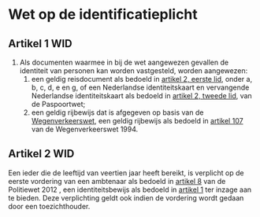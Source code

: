 # Wet op de identificatieplicht

## Artikel 1 WID

1. Als documenten waarmee in bij de wet aangewezen gevallen de identiteit van personen kan worden vastgesteld, worden aangewezen:
    1. een geldig reisdocument als bedoeld in [artikel 2, eerste lid](paspoortwet.md#artikel-2-ppw-soorten-reisdocumenten), onder a, b, c, d, e en g, of een Nederlandse identiteitskaart en vervangende Nederlandse identiteitskaart als bedoeld in [artikel 2, tweede lid](paspoortwet.md#artikel-2-ppw-soorten-reisdocumenten), van de Paspoortwet;
    2. een geldig rijbewijs dat is afgegeven op basis van de [Wegenverkeerswet](../verkeerswetgeving/wegenverkeerswet-1994.md), een geldig rijbewijs als bedoeld in [artikel 107](../verkeerswetgeving/wegenverkeerswet-1994.md#artikel-107-wvw-rijbewijsplicht-eisen-rijbewijs) van de Wegenverkeerswet 1994.

## Artikel 2 WID

Een ieder die de leeftijd van veertien jaar heeft bereikt, is verplicht op de eerste vordering van een ambtenaar als bedoeld in [artikel 8](../politiewetten/politiewet-2012.md#artikel-8-pw-2012-vorderen-inzage-identiteitsbewijs) van de Politiewet 2012 , een identiteitsbewijs als bedoeld in [artikel 1](#artikel-1-wid) ter inzage aan te bieden. Deze verplichting geldt ook indien de vordering wordt gedaan door een toezichthouder.
